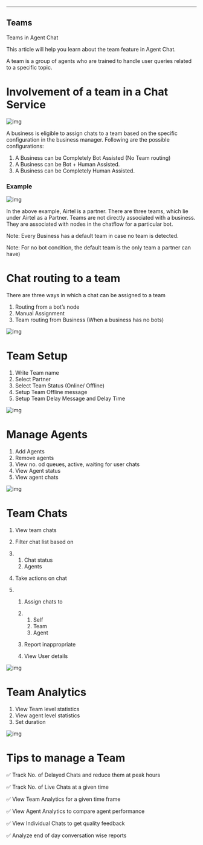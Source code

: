 -----
Teams
----

Teams in Agent Chat

This article will help you learn about the team feature in Agent Chat.

A team is a group of agents who are trained to handle user queries related to a specific topic. 

# Involvement of a team in a Chat Service

![img]()

A business is eligible to assign chats to a team based on the specific configuration in the business manager. Following are the possible configurations:

1. A Business can be Completely Bot Assisted (No Team routing)
2. A Business can be Bot + Human Assisted.
3. A Business can be Completely Human Assisted.

### Example

![img](https://lh6.googleusercontent.com/2n_Anf3NvDW3GHQCQDk4dEz8FgbSZ4tIv1OpRUFCqZ1YoQGWicyBnpFpIpG-ghKEPCecq6pvyAFPN83_huSXySovujiq2urOl0SN7U5vdmnWQH6FROA6o21mIR55b1Z4OBSjAfsH)

In the above example, Airtel is a partner. There are three teams, which lie under Airtel as a Partner. Teams are not directly associated with a business. They are associated with nodes in the chatflow for a particular bot.

Note: Every Business has a default team in case no team is detected.

Note: For no bot condition, the default team is the only team a partner can have)

# Chat routing to a team

There are three ways in which a chat can be assigned to a team

1. Routing from a bot’s node
2. Manual Assignment
3. Team routing from Business (When a business has no bots)

![img](https://lh6.googleusercontent.com/7RAlFrrCyG8NV9SN04R4SqawqR5Morj_7tidUg5v8I1bbZIbtb-0L1XH_berliOpoABSGpk1BRSnUAxoLm2bxz0qeOH8tj7U8RFmqdWUa2rnmTBa2opHuPaklHsypK5w-SnEu_uh)

# Team Setup

1. Write Team name
2. Select Partner
3. Select Team Status (Online/ Offline)
4. Setup Team Offline message
5. Setup Team Delay Message and Delay Time

![img](https://lh3.googleusercontent.com/IH44ZLi2Fbby0tCGEUSROvyFBubPfJ7MkDBITp7HvHxl6-DvU464-p2vfRREUQle24PpaAb7YzY8QJD4puT74O-ya82xn3Uk_aWphPMaXulBdlBHca9liSu4qSOJc5yvJlon_L_h)

# Manage Agents

1. Add Agents
2. Remove agents
3. View no. od queues, active, waiting for user chats
4. View Agent status
5. View agent chats

![img](https://lh3.googleusercontent.com/T8dIvgaZBZ_cXd4wuzJWxDCTYOUzotHFareCeiLKiMYLfbr7o9rp7uSzvqJwWKWgIm47r6H0AHIMosD0QkTulniu-L6lgML0Sz6nw06-IsG-hZKIcQ0t6mQD4Y6FKsTHSaSCx-VL)

# Team Chats

1. View team chats

2. Filter chat list based on

3. 1. Chat status
   2. Agents

4. Take actions on chat

5. 1. Assign chats to 

   2. 1. Self
      2. Team
      3. Agent

   3. Report inappropriate

   4. View User details

![img](https://lh4.googleusercontent.com/ZZE188WvZQJSui-91W5zSfgtGnasvosc5tX3vc0O_nC5anTGezeEqSjnz2dwm0S_RtseFn5Y1WEdGxew2hQydEz6s7tbkhGy6VJIIGa3w_MhfUHRYPeEhZfmJo-54mdIKzcOvv5O)

# Team Analytics

1. View Team level statistics
2. View agent level statistics
3. Set duration

![img](https://lh3.googleusercontent.com/MIs5sp6jFZk3njDC4ikMNjqul0ptPoNmCjejw0COcyWVpWmNVSOJPMGWQCKGpGajDdLhhWtYxuM5-cR8OeyFN2Ggunykyu1Hqyn3f8Io-wG17d2JbGk3v1ns7MIOSNHAtId46C68)

# Tips to manage a Team

✅ Track No. of Delayed Chats and reduce them at peak hours

✅ Track No. of Live Chats at a given time

✅ View Team Analytics for a given time frame

✅ View Agent Analytics to compare agent performance

✅ View Individual Chats to get quality feedback

✅ Analyze end of day conversation wise reports
